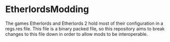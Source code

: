 # EtherlordsModding
The games Etherlords and Etherlords 2 hold most of their configuration in a regs.res file. This file is a binary packed file, so this repository aims to break changes to this file down in order to allow mods to be interoperable.
